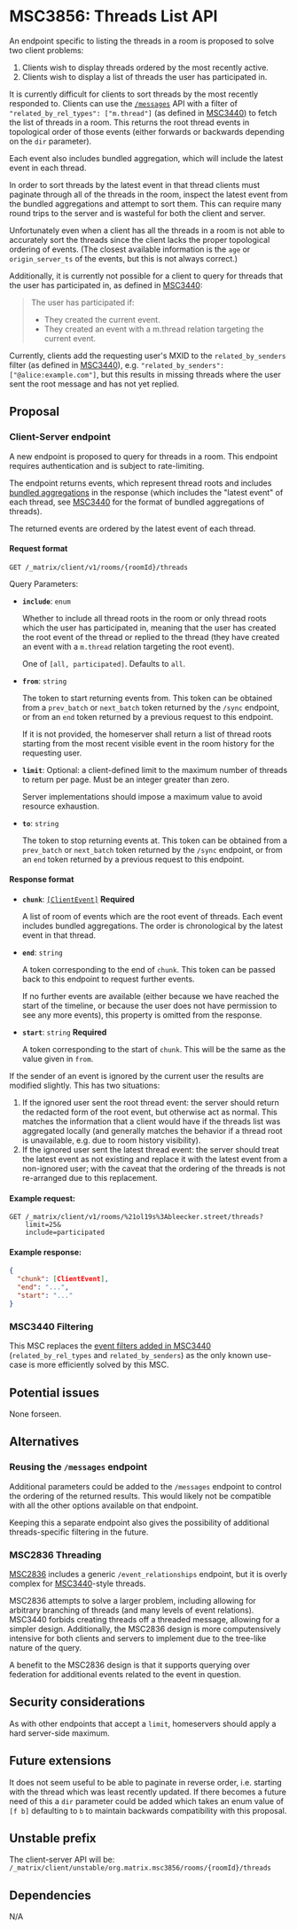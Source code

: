 # MSC3856: Threads List API

An endpoint specific to listing the threads in a room is proposed to solve two
client problems:

1. Clients wish to display threads ordered by the most recently active.
2. Clients wish to display a list of threads the user has participated in.

It is currently difficult for clients to sort threads by the most recently
responded to. Clients can use the [`/messages`](https://spec.matrix.org/v1.3/client-server-api/#get_matrixclientv3roomsroomidmessages)
API with a filter of `"related_by_rel_types": ["m.thread"]` (as defined in
[MSC3440](https://github.com/matrix-org/matrix-spec-proposals/blob/main/proposals/3440-threading-via-relations.md#fetch-all-threads-in-a-room))
to fetch the list of threads in a room. This returns the root thread events in
topological order of those events (either forwards or backwards depending on the
`dir` parameter).

Each event also includes bundled aggregation, which will include the latest
event in each thread.

In order to sort threads by the latest event in that thread clients must
paginate through all of the threads in the room, inspect the latest event from
the bundled aggregations and attempt to sort them. This can require many round
trips to the server and is wasteful for both the client and server.

Unfortunately even when a client has all the threads in a room is not able to accurately
sort the threads since the client lacks the proper topological ordering of events. (The
closest available information is the `age` or `origin_server_ts` of the events, but this
is not always correct.)

Additionally, it is currently not possible for a client to query for threads that
the user has participated in, as defined in
[MSC3440](https://github.com/matrix-org/matrix-spec-proposals/blob/main/proposals/3440-threading-via-relations.md#event-format):

> The user has participated if:
>
> * They created the current event.
> * They created an event with a m.thread relation targeting the current event.

Currently, clients add the requesting user's MXID to the `related_by_senders` filter
(as defined in
[MSC3440](https://github.com/matrix-org/matrix-spec-proposals/blob/main/proposals/3440-threading-via-relations.md#fetch-all-threads-in-a-room)),
e.g. `"related_by_senders":["@alice:example.com"]`, but this results in missing
threads where the user sent the root message and has not yet replied.

## Proposal

### Client-Server endpoint

A new endpoint is proposed to query for threads in a room. This endpoint requires
authentication and is subject to rate-limiting.

The endpoint returns events, which represent thread roots and includes
[bundled aggregations](https://spec.matrix.org/v1.3/client-server-api/#aggregations)
in the response (which includes the "latest event" of each thread, see
[MSC3440](https://github.com/matrix-org/matrix-spec-proposals/blob/main/proposals/3440-threading-via-relations.md#event-format)
for the format of bundled aggregations of threads).

The returned events are ordered by the latest event of each thread.

#### Request format

```
GET /_matrix/client/v1/rooms/{roomId}/threads
```

Query Parameters:

* **`include`**: `enum`

  Whether to include all thread roots in the room or only thread roots which the
  user has participated in, meaning that the user has created the root event of
  the thread or replied to the thread (they have created an event with a `m.thread`
  relation targeting the root event).

  One of `[all, participated]`. Defaults to `all`.
* **`from`**: `string`

  The token to start returning events from. This token can be obtained from a
  `prev_batch` or `next_batch` token returned by the `/sync` endpoint, or from
  an `end` token returned by a previous request to this endpoint.

  If it is not provided, the homeserver shall return a list of thread roots starting
  from the most recent visible event in the room history for the requesting user.
* **`limit`**: Optional: a client-defined limit to the maximum
  number of threads to return per page. Must be an integer greater than zero.

  Server implementations should impose a maximum value to avoid resource
  exhaustion.
* **`to`**: `string`

  The token to stop returning events at. This token can be obtained from a
  `prev_batch` or `next_batch` token returned by the `/sync` endpoint, or from
  an `end` token returned by a previous request to this endpoint.

#### Response format

* **`chunk`**: [`[ClientEvent]`](https://spec.matrix.org/v1.3/client-server-api/#room-event-format) **Required**

  A list of room of events which are the root event of threads. Each event includes
  bundled aggregations. The order is chronological by the latest event in that thread.
* **`end`**: `string`

  A token corresponding to the end of `chunk`. This token can be passed back to
  this endpoint to request further events.

  If no further events are available (either because we have reached the start
  of the timeline, or because the user does not have permission to see any more
  events), this property is omitted from the response.
* **`start`**: `string` **Required**

  A token corresponding to the start of `chunk`. This will be the same as the
  value given in `from`.

If the sender of an event is ignored by the current user the results are modified
slightly. This has two situations:

1. If the ignored user sent the root thread event: the server should return the
   redacted form of the root event, but otherwise act as normal. This matches the
   information that a client would have if the threads list was aggregated locally
   (and generally matches the behavior if a thread root is unavailable, e.g. due
   to room history visibility).
2. If the ignored user sent the latest thread event: the server should treat the
   latest event as not existing and replace it with the latest event from a
   non-ignored user; with the caveat that the ordering of the threads is not
   re-arranged due to this replacement.

#### Example request:

```
GET /_matrix/client/v1/rooms/%21ol19s%3Ableecker.street/threads?
    limit=25&
    include=participated
```

#### Example response:

```json
{
  "chunk": [ClientEvent],
  "end": "...",
  "start": "..."
}
```

### MSC3440 Filtering

This MSC replaces the [event filters added in MSC3440](https://github.com/matrix-org/matrix-spec-proposals/blob/main/proposals/3440-threading-via-relations.md#fetch-all-threads-in-a-room)
(`related_by_rel_types` and `related_by_senders`) as the only known use-case is
more efficiently solved by this MSC.

## Potential issues

None forseen.

## Alternatives

### Reusing the `/messages` endpoint

Additional parameters could be added to the `/messages` endpoint to control the
ordering of the returned results. This would likely not be compatible with all
the other options available on that endpoint.

Keeping this a separate endpoint also gives the possibility of additional
threads-specific filtering in the future.

### MSC2836 Threading

[MSC2836](https://github.com/matrix-org/matrix-spec-proposals/pull/2836) includes
a generic `/event_relationships` endpoint, but it is overly complex for
[MSC3440](https://github.com/matrix-org/matrix-doc/pull/3440)-style threads.

MSC2836 attempts to solve a larger problem, including allowing for arbitrary
branching of threads (and many levels of event relations). MSC3440 forbids creating
threads off a threaded message, allowing for a simpler design. Additionally, the
MSC2836 design is more computensively intensive for both clients and servers to
implement due to the tree-like nature of the query.

A benefit to the MSC2836 design is that it supports querying over federation for
additional events related to the event in question.

## Security considerations

As with other endpoints that accept a `limit`, homeservers should apply a hard
server-side maximum.

## Future extensions

It does not seem useful to be able to paginate in reverse order, i.e. starting with
the thread which was least recently updated. If there becomes a future need of this
a `dir` parameter could be added which takes an enum value of `[f b]` defaulting to
`b` to maintain backwards compatibility with this proposal.

## Unstable prefix

The client-server API will be: `/_matrix/client/unstable/org.matrix.msc3856/rooms/{roomId}/threads`

## Dependencies

N/A
